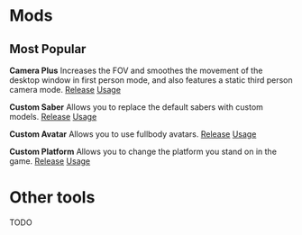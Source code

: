 <!-- TITLE: All Mods -->
<!-- SUBTITLE: An attempt to list all mods that exist for Beat Saber -->

# Mods
## Most Popular

**Camera Plus**
Increases the FOV and smoothes the movement of the desktop window in first person mode, and also features a static third person camera mode.
[Release](https://github.com/xyonico/CameraPlus/releases) [Usage](https://github.com/xyonico/CameraPlus)

**Custom Saber**
Allows you to replace the default sabers with custom models.
[Release](https://github.com/Reaxt00/CustomSaberPlugin/releases/tag/2.0) [Usage](https://wiki.assistant.moe/models/custom-sabers)

**Custom Avatar**
Allows you to use fullbody avatars.
[Release](https://github.com/xyonico/CustomAvatarsPlugin/releases) [Usage](https://wiki.assistant.moe/models/custom-avatars)

**Custom Platform**
Allows you to change the platform you stand on in the game.
[Release](https://github.com/rolopogo/CustomPlatforms/releases/) [Usage](https://wiki.assistant.moe/models/custom-platforms)

# Other tools
TODO